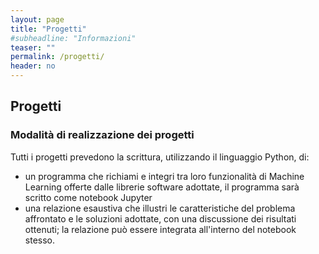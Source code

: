```yaml
---
layout: page
title: "Progetti"
#subheadline: "Informazioni"
teaser: ""
permalink: /progetti/
header: no
---
```


## Progetti

### Modalità di realizzazione dei progetti 

Tutti i progetti prevedono la scrittura, utilizzando il linguaggio Python, di:

* un programma che richiami e integri tra loro funzionalità di Machine Learning
offerte dalle librerie software adottate, il programma sarà scritto come notebook Jupyter
* una relazione esaustiva che illustri le caratteristiche del problema affrontato e le soluzioni adottate, con una discussione dei risultati ottenuti; la relazione può essere integrata all'interno del notebook stesso.